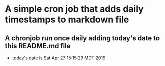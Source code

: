 A simple cron job that adds daily timestamps to markdown file
============================================================
## A chronjob run once daily adding today's date to this README.md file
* today's date is Sat Apr 27 15:15:29 MDT 2019

